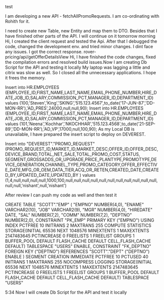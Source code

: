 test

I am developing a new API - fetchAllPromoRequests. I am co-ordinating with Rohith for it.

I need to create new Table, new Entity and map them to DTO. Besides that I have finished other parts of the API.
I will continue on it tomorrow morning
Hi, I created the client request and tested the Api. After that I debugged the code, changed the development env. and tried minor changes. I dint face any issues. I got the correct response. 
rover-pricing/api/getOfferDetailsView
Hi, I have finished the code changes, fixed the compilation errors and resolved build issues.Now I am creating Db Script for the API and testing it locally
My laptop was lagging a little and citrix was slow as well. So I closed all the unnecessary applications. I hope it frees the memory.

Insert into HR.EMPLOYEES (EMPLOYEE_ID,FIRST_NAME,LAST_NAME,EMAIL,PHONE_NUMBER,HIRE_DATE,JOB_ID,SALARY,COMMISSION_PCT,MANAGER_ID,DEPARTMENT_ID) values (100,'Steven','King','SKING','515.123.4567',to_date('17-JUN-87','DD-MON-RR'),'AD_PRES',24000,null,null,90);
Insert into HR.EMPLOYEES (EMPLOYEE_ID,FIRST_NAME,LAST_NAME,EMAIL,PHONE_NUMBER,HIRE_DATE,JOB_ID,SALARY,COMMISSION_PCT,MANAGER_ID,DEPARTMENT_ID) values (101,'Neena','Kochhar','NKOCHHAR','515.123.4568',to_date('21-SEP-89','DD-MON-RR'),'AD_VP',17000,null,100,90);
As my Local DB is unavailable, I have prepared the insert script to deploy on DEVEREST.

Insert into "DEVEREST"."PROMO_REQUEST" (PROMO_REQUEST_ID,MARKET_ID,MARKET_DESC,OFFER_ID,OFFER_DESC,DEVICE_BRAND,TOTAL_NET_SALE,TOTAL_PROMO_COST,STATUS,
SEGMENT,GROSSADDS_OR_UPGRADE,PRICE_PLANTYPE,PROMOTYPE,DEVICE_GENERATION,CHANNEL_TYPE,PROMO_CATEGORY,OFFER_EFFECTIVE_DATE,MFG_OR_OEM,DATA_TIER,ACQ_OR_RETEN,CREATED_DATE,CREATED_BY,UPDATED_DATE,UPDATED_BY
) values (1,4,null,null,null,null,1000,100,null,null,null,null,null,null,null,null,null,null,null,null,null,'nishant',null,'nishant')



After review I can push my code as well and then test it

CREATE TABLE "SCOTT"."EMP"
   (    "EMPNO" NUMBER(4,0),
        "ENAME" VARCHAR2(10),
        "JOB" VARCHAR2(9),
        "MGR" NUMBER(4,0),
        "HIREDATE" DATE,
        "SAL" NUMBER(7,2),
        "COMM" NUMBER(7,2),
        "DEPTNO" NUMBER(2,0),
         CONSTRAINT "PK_EMP" PRIMARY KEY ("EMPNO")
  USING INDEX PCTFREE 10 INITRANS 2 MAXTRANS 255 COMPUTE STATISTICS
  STORAGE(INITIAL 65536 NEXT 1048576 MINEXTENTS 1 MAXEXTENTS 2147483645
  PCTINCREASE 0 FREELISTS 1 FREELIST GROUPS 1
  BUFFER_POOL DEFAULT FLASH_CACHE DEFAULT CELL_FLASH_CACHE DEFAULT)
  TABLESPACE "USERS"  ENABLE,
         CONSTRAINT "FK_DEPTNO" FOREIGN KEY ("DEPTNO")
          REFERENCES "SCOTT"."DEPT" ("DEPTNO") ENABLE
   ) SEGMENT CREATION IMMEDIATE
  PCTFREE 10 PCTUSED 40 INITRANS 1 MAXTRANS 255
 NOCOMPRESS LOGGING
  STORAGE(INITIAL 65536 NEXT 1048576 MINEXTENTS 1 MAXEXTENTS 2147483645
  PCTINCREASE 0 FREELISTS 1 FREELIST GROUPS 1
  BUFFER_POOL DEFAULT FLASH_CACHE DEFAULT CELL_FLASH_CACHE DEFAULT)
  TABLESPACE "USERS"


5:34
Now I will create Db Script for the API and test it locally
